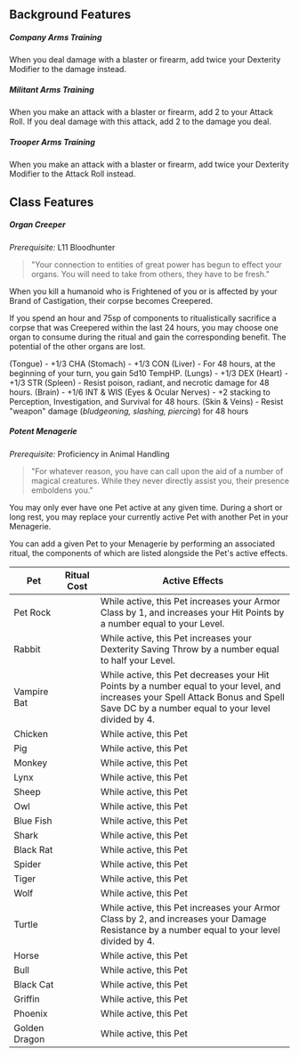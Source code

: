
## Background Features
##### Company Arms Training
When you deal damage with a blaster or firearm, add twice your Dexterity Modifier to the damage instead.

##### Militant Arms Training
When you make an attack with a blaster or firearm, add 2 to your Attack Roll. If you deal damage with this attack, add 2 to the damage you deal.

##### Trooper Arms Training
When you make an attack with a blaster or firearm, add twice your Dexterity Modifier to the Attack Roll instead.

## Class Features
##### Organ Creeper
*Prerequisite:* L11 Bloodhunter
> "Your connection to entities of great power has begun to effect your organs. You will need to take from others, they have to be fresh."

When you kill a humanoid who is Frightened of you or is affected by your Brand of Castigation, their corpse becomes Creepered.

If you spend an hour and 75sp of components to ritualistically sacrifice a corpse that was Creepered within the last 24 hours, you may choose one organ to consume during the ritual and gain the corresponding benefit. The potential of the other organs are lost.

(Tongue) -  +1/3 CHA
(Stomach) - +1/3 CON
(Liver) - For 48 hours, at the beginning of your turn, you gain 5d10 TempHP.
(Lungs) - +1/3 DEX
(Heart) - +1/3 STR
(Spleen) - Resist poison, radiant, and necrotic damage for 48 hours.
(Brain) - +1/6 INT & WIS
(Eyes & Ocular Nerves) - +2 stacking to Perception, Investigation, and Survival for 48 hours.
(Skin & Veins) - Resist "weapon" damage (*bludgeoning, slashing, piercing*) for 48 hours

##### Potent Menagerie
*Prerequisite:* Proficiency in Animal Handling
> "For whatever reason, you have can call upon the aid of a number of magical creatures. While they never directly assist you, their presence emboldens you."

You may only ever have one Pet active at any given time. During a short or long rest, you may replace your currently active Pet with another Pet in your Menagerie.

You can add a given Pet to your Menagerie by performing an associated ritual, the components of which are listed alongside the Pet's active effects.

| Pet           | Ritual Cost | Active Effects                                                                                                                                                                          |
| ------------- | ----------- | --------------------------------------------------------------------------------------------------------------------------------------------------------------------------------------- |
| Pet Rock      |             | While active, this Pet increases your Armor Class by 1, and increases your Hit Points by a number equal to your Level.                                                                  |
| Rabbit        |             | While active, this Pet increases your Dexterity Saving Throw by a number equal to half your Level.                                                                                      |
| Vampire Bat   |             | While active, this Pet decreases your Hit Points by a number equal to your level, and increases your Spell Attack Bonus and Spell Save DC by a number equal to your level divided by 4. |
| Chicken       |             | While active, this Pet                                                                                                                                                                  |
| Pig           |             | While active, this Pet                                                                                                                                                                  |
| Monkey        |             | While active, this Pet                                                                                                                                                                  |
| Lynx          |             | While active, this Pet                                                                                                                                                                  |
| Sheep         |             | While active, this Pet                                                                                                                                                                  |
| Owl           |             | While active, this Pet                                                                                                                                                                  |
| Blue Fish     |             | While active, this Pet                                                                                                                                                                  |
| Shark         |             | While active, this Pet                                                                                                                                                                  |
| Black Rat     |             | While active, this Pet                                                                                                                                                                  |
| Spider        |             | While active, this Pet                                                                                                                                                                  |
| Tiger         |             | While active, this Pet                                                                                                                                                                  |
| Wolf          |             | While active, this Pet                                                                                                                                                                  |
| Turtle        |             | While active, this Pet increases your Armor Class by 2, and increases your Damage Resistance by a number equal to your level divided by 4.                                                                                                                                                                 |
| Horse         |             | While active, this Pet                                                                                                                                                                  |
| Bull          |             | While active, this Pet                                                                                                                                                                  |
| Black Cat     |             | While active, this Pet                                                                                                                                                                  |
| Griffin       |             | While active, this Pet                                                                                                                                                                  |
| Phoenix       |             | While active, this Pet                                                                                                                                                                  |
| Golden Dragon |             | While active, this Pet                                                                                                                                                                  |

